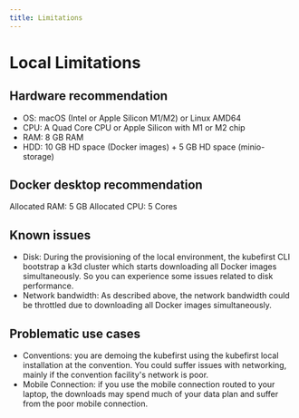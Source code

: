 ```yaml
---
title: Limitations
---
```


# Local Limitations

## Hardware recommendation

- OS: macOS (Intel or Apple Silicon M1/M2) or Linux AMD64
- CPU: A Quad Core CPU or Apple Silicon with M1 or M2 chip
- RAM: 8 GB RAM
- HDD: 10 GB HD space (Docker images) + 5 GB HD space (minio-storage)

## Docker desktop recommendation

Allocated RAM: 5 GB
Allocated CPU: 5 Cores

## Known issues

- Disk: During the provisioning of the local environment, the kubefirst CLI bootstrap a k3d cluster which starts downloading all Docker images simultaneously. So you can experience some issues related to disk performance.
- Network bandwidth: As described above, the network bandwidth could be throttled due to downloading all Docker images simultaneously.

## Problematic use cases

- Conventions: you are demoing the kubefirst using the kubefirst local installation at the convention. You could suffer issues with networking, mainly if the convention facility's network is poor.
- Mobile Connection: if you use the mobile connection routed to your laptop, the downloads may spend much of your data plan and suffer from the poor mobile connection.

